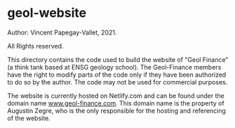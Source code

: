 # geol-website

Author: Vincent Papegay-Vallet, 2021.

All Rights reserved.

This directory contains the code used to build the website of "Geol Finance" (a think tank based at ENSG geology school). The Geol-Finance members have the right to modify parts of the code only if they have been authorized to do so by the author. The code may not be used for commercial purposes.

The website is currently hosted on Netlify.com and can be found under the domain name www.geol-finance.com. This domain name is the property of Augustin Zegre, who is the only responsible for the hosting and referencing of the website. 
